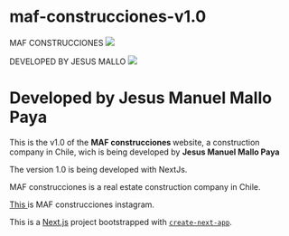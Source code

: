 # maf-construcciones-v1.0

MAF CONSTRUCCIONES <img src="https://instagram.fbcn4-1.fna.fbcdn.net/v/t51.2885-19/s320x320/174858264_3645188738942798_8484803599131248374_n.jpg?_nc_ht=instagram.fbcn4-1.fna.fbcdn.net&_nc_ohc=fkiUGnSDoDoAX818huT&tn=aDZUy7yyPhIiAmiL&edm=ABfd0MgBAAAA&ccb=7-4&oh=bc4da8620d15f6f56f9f946ea9a1d0c1&oe=616CC86B&_nc_sid=7bff83"/>

DEVELOPED BY JESUS MALLO <img src="https://2.bp.blogspot.com/-GK0qpqNN1so/UYm_KzqlxjI/AAAAAAAAAyQ/bZ--pkLtWQQ/s200/Sol+%C3%BAltimo.png"/> <h1>Developed by <b>Jesus Manuel Mallo Paya</b></h1>

This is the v1.0 of the <b>MAF construcciones </b> website, a construction company in Chile, wich is being developed by <b>Jesus Manuel Mallo Paya</b>

The version 1.0 is being developed with NextJs.

MAF construcciones is a real estate construction company in Chile.

<a href="https://www.instagram.com/maf_construcciones/"> This </a> is MAF construcciones instagram.




This is a [Next.js](https://nextjs.org/) project bootstrapped with [`create-next-app`](https://github.com/vercel/next.js/tree/canary/packages/create-next-app).
